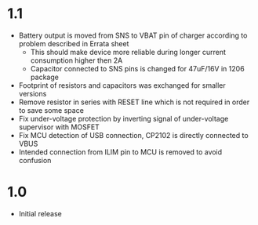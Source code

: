 # 1.1
- Battery output is moved from SNS to VBAT pin of charger according to problem described in Errata sheet
    - This should make device more reliable during longer current consumption higher then 2A
    - Capacitor connected to SNS pins is changed for 47uF/16V in 1206 package
- Footprint of resistors and capacitors was exchanged for smaller versions
- Remove resistor in series with RESET line which is not required in order to save some space
- Fix under-voltage protection by inverting signal of under-voltage supervisor with MOSFET
- Fix MCU detection of USB connection, CP2102 is directly connected to VBUS
- Intended connection from ILIM pin to MCU is removed to avoid confusion

# 1.0
- Initial release
